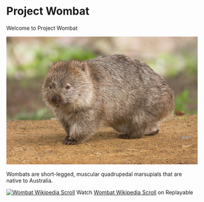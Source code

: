 # Project Wombat

Welcome to Project Wombat

![Wombat](wombat.jpeg)

Wombats are short-legged, muscular quadrupedal marsupials that are native to Australia.

[![Wombat Wikipedia Scroll](https://replayable-api-production.herokuapp.com/replay/6319789916af6c0067bfcdaa/gif?shareKey=j7BrlJq0UJ0J2eBrLKRjQ)](https://replayable.io/replay/6319789916af6c0067bfcdaa/?share=j7BrlJq0UJ0J2eBrLKRjQ)
  Watch [Wombat Wikipedia Scroll](https://replayable.io/replay/6319789916af6c0067bfcdaa/?share=j7BrlJq0UJ0J2eBrLKRjQ) on Replayable
